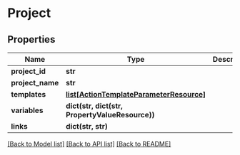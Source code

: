 # Project

## Properties
Name | Type | Description | Notes
------------ | ------------- | ------------- | -------------
**project_id** | **str** |  | [optional] 
**project_name** | **str** |  | [optional] 
**templates** | [**list[ActionTemplateParameterResource]**](ActionTemplateParameterResource.md) |  | [optional] 
**variables** | **dict(str, dict(str, PropertyValueResource))** |  | [optional] 
**links** | **dict(str, str)** |  | [optional] 

[[Back to Model list]](../README.md#documentation-for-models) [[Back to API list]](../README.md#documentation-for-api-endpoints) [[Back to README]](../README.md)


